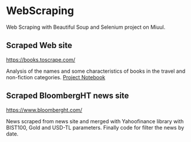 # WebScraping

Web Scraping with Beautiful Soup and Selenium project on Miuul.

## Scraped Web site
https://books.toscrape.com/

Analysis of the names and some characteristics of books in the travel and non-fiction categories.
[Project Notebook]([https://github.com/matiassingers/awesome-readme](https://github.com/ktugceerdemli/WebScraping/blob/main/WSBooks.ipynb))


## Scraped BloombergHT news site
https://www.bloomberght.com/

News scraped from news site and merged with Yahoofinance library with BIST100, Gold and USD-TL parameters. Finally code for filter the news by date.
